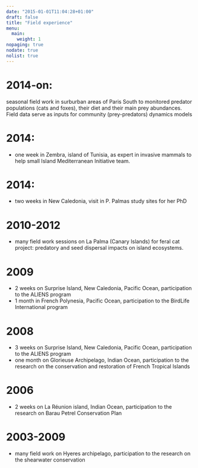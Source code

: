 ```yaml
---
date: "2015-01-01T11:04:28+01:00"
draft: false
title: "Field experience"
menu: 
  main:
    weight: 1  
nopaging: true
nodate: true
nolist: true
---
```



# 2014-on: 
seasonal field work in surburban areas of Paris South to monitored predator populations (cats and foxes), their diet and their main prey abundances. Field data serve as inputs for community (prey-predators) dynamics models 

# 2014: 
* one week in Zembra, island of Tunisia, as expert in invasive mammals to help small Island Mediterranean Initiative team.

# 2014: 
* two weeks in New Caledonia, visit in P. Palmas study sites for her PhD 

# 2010-2012
* many field work sessions on La Palma (Canary Islands) for feral cat project: predatory and seed dispersal impacts on island ecosystems.

# 2009
* 2 weeks on Surprise Island, New Caledonia, Pacific Ocean, participation to the ALIENS program
* 1 month in French Polynesia, Pacific Ocean, participation to the BirdLife International program

# 2008 
* 3 weeks on Surprise Island, New Caledonia, Pacific Ocean, participation to the ALIENS program
* one month on Glorieuse Archipelago, Indian Ocean, participation to the research on the conservation and restoration of French Tropical Islands

# 2006 
* 2 weeks on La Réunion island, Indian Ocean, participation to the research on Barau Petrel Conservation Plan

# 2003-2009 
* many field work on Hyeres archipelago, participation to the research on the shearwater conservation